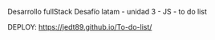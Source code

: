 Desarrollo fullStack Desafío latam - unidad 3 - JS - to do list


DEPLOY: https://jedt89.github.io/To-do-list/
